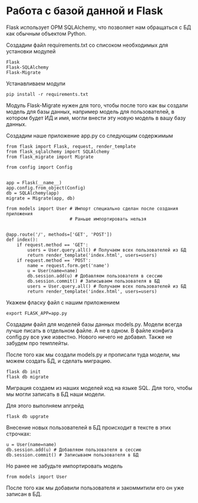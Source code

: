 # Работа с базой данной и Flask

Flask использует ОРМ SQLAlchemy, что позволяет нам обращаться с БД как обычным
объектом Python.

Создадим файл requirements.txt со списоком необходимых для установки модулей

```
Flask
Flask-SQLAlchemy
Flask-Migrate
```

Устанавливаем модули

`pip install -r requirements.txt`

Модуль Flask-Migrate нужен для того, чтобы после того как вы создали модель
для базы данных, например модель для пользователей, в котором будет ИД и имя,
могли внести эту новую модель в вашу базу данных.

Создадим наше приложение app.py со следующим содержимым

```
from flask import Flask, request, render_template
from flask_sqlalchemy import SQLAlchemy
from flask_migrate import Migrate

from config import Config


app = Flask(__name__)
app.config.from_object(Config)
db = SQLAlchemy(app)
migrate = Migrate(app, db)

from models import User # Импорт специально сделан после создания приложения
                        # Раньше импортировать нельзя


@app.route('/', methods=['GET', 'POST'])
def index():
    if request.method == 'GET':
        users = User.query.all() # Получаем всех пользователей из БД
        return render_template('index.html', users=users)
    if request.method == 'POST':
        name = request.form.get('name')
        u = User(name=name)
        db.session.add(u) # Добавляем пользователя в сессию
        db.session.commit() # Записываем пользователя в БД
        users = User.query.all() # Получаем всех пользователей из БД
        return render_template('index.html', users=users)

```

Укажем фласку файл с нашим приложением

`export FLASK_APP=app.py`

Создадим файл для моделей базы данных models.py. Модели всегда лучше писать
в отдельном файле. А не в одном.
В файле конфига config.py все уже известно. Нового ничего не добавил.
Также не забудем про темплейты.

После того как мы создали models.py и прописали туда модели, мы можем создать БД,
и сделать миграцию.

```
flask db init
flask db migrate
```

Миграция создаем из наших моделей код на языке SQL. Для того, чтобы мы могли
записать в БД наши модели.

Для этого выполняем апгрейд

`flask db upgrate`

Внесение новых пользователей в БД происходит в тексте в этих строчках:

```
u = User(name=name)
db.session.add(u) # Добавляем пользователя в сессию
db.session.commit() # Записываем пользователя в БД
```

Но ранее не забудьте импортировать модель

`from models import User`

После того как мы добавили пользователя и закоммитили его он уже записан в БД.